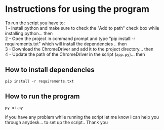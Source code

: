 # Instructions for using the program

To run the script you have to: <br>
1 - install python and make sure to check the "Add to path" check box while installing python...
then<br>
2 - Open the project in command prompt and type "pip install -r requirements.txt" which will install the dependencies ..
then<br>
3 - Download the ChromeDriver and add it to the project directory...
then<br>
4 - Update the path of the ChromeDriver in the script (`app.py`)...
then

## How to install dependencies

```
pip install -r requirements.txt
```

## How to run the program

```
py ui.py
```

if you have any problem while running the script let me know i can help you through anydesk... to set up the script..
Thank you
